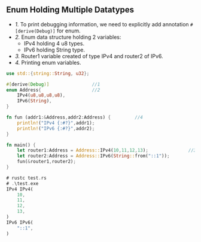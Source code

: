 ## Enum Holding Multiple Datatypes
- *1.* To print debugging information, we need to explicitly add annotation `#[derive(Debug)]` for enum.
- *2.* Enum data structure holding 2 variables:
  - IPv4 holding 4 u8 types.
  - IPv6 holding String type.
- *3.* Router1 variable created of type IPv4 and router2 of IPv6.
- *4.* Printing enum variables.
```rust
use std::{string::String, u32};

#[derive(Debug)]                //1
enum Address{                   //2
    IPv4(u8,u8,u8,u8),
    IPv6(String),
}

fn fun (addr1:&Address,addr2:Address) {         //4
    println!("IPv4 {:#?}",addr1);
    println!("IPv6 {:#?}",addr2);
}

fn main() {
    let router1:Address = Address::IPv4(10,11,12,13);               //3
    let router2:Address = Address::IPv6(String::from("::1"));
    fun(&router1,router2);
}

# rustc test.rs
# .\test.exe
IPv4 IPv4(
    10,
    11,
    12,
    13,
)
IPv6 IPv6(
    "::1",
)
```
